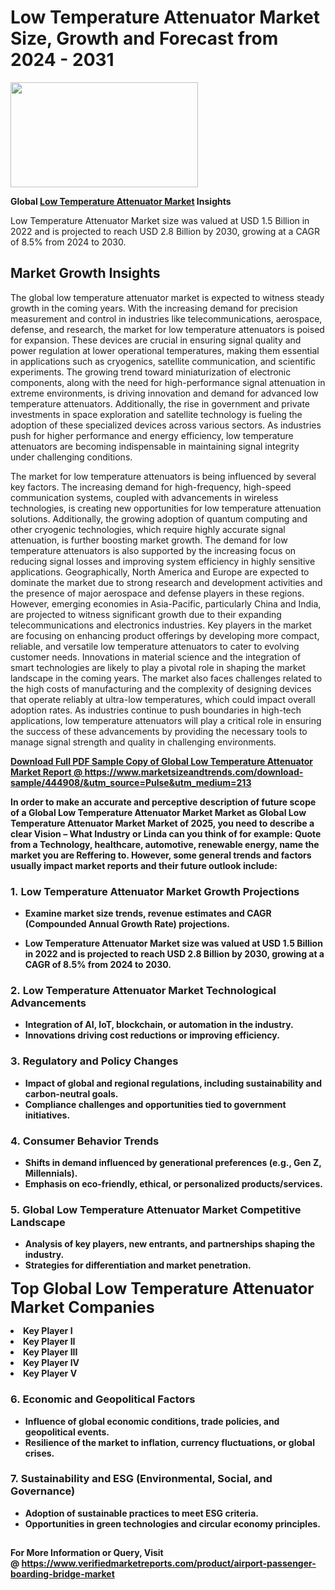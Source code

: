<H1>Low Temperature Attenuator Market Size, Growth and Forecast from 2024 - 2031</H1><img class="aligncenter size-medium wp-image-584254" src="https://thirdeyenews.in/wp-content/uploads/2024/09/Global-Market-Research-300x168.jpeg" alt="" width="300" height="168" /><p><strong>Global&nbsp;<a href="https://www.marketsizeandtrends.com/download-sample/444908/&amp;utm_source=Pulse&amp;utm_medium=213">Low Temperature Attenuator Market</a> Insights</strong></p><p>Low Temperature Attenuator Market size was valued at USD 1.5 Billion in 2022 and is projected to reach USD 2.8 Billion by 2030, growing at a CAGR of 8.5% from 2024 to 2030.</p><p><h2>Market Growth Insights</h2> <p>The global low temperature attenuator market is expected to witness steady growth in the coming years. With the increasing demand for precision measurement and control in industries like telecommunications, aerospace, defense, and research, the market for low temperature attenuators is poised for expansion. These devices are crucial in ensuring signal quality and power regulation at lower operational temperatures, making them essential in applications such as cryogenics, satellite communication, and scientific experiments. The growing trend toward miniaturization of electronic components, along with the need for high-performance signal attenuation in extreme environments, is driving innovation and demand for advanced low temperature attenuators. Additionally, the rise in government and private investments in space exploration and satellite technology is fueling the adoption of these specialized devices across various sectors. As industries push for higher performance and energy efficiency, low temperature attenuators are becoming indispensable in maintaining signal integrity under challenging conditions.</p> <p><strong><a href="#"></a></strong></p> <p>The market for low temperature attenuators is being influenced by several key factors. The increasing demand for high-frequency, high-speed communication systems, coupled with advancements in wireless technologies, is creating new opportunities for low temperature attenuation solutions. Additionally, the growing adoption of quantum computing and other cryogenic technologies, which require highly accurate signal attenuation, is further boosting market growth. The demand for low temperature attenuators is also supported by the increasing focus on reducing signal losses and improving system efficiency in highly sensitive applications. Geographically, North America and Europe are expected to dominate the market due to strong research and development activities and the presence of major aerospace and defense players in these regions. However, emerging economies in Asia-Pacific, particularly China and India, are projected to witness significant growth due to their expanding telecommunications and electronics industries. Key players in the market are focusing on enhancing product offerings by developing more compact, reliable, and versatile low temperature attenuators to cater to evolving customer needs. Innovations in material science and the integration of smart technologies are likely to play a pivotal role in shaping the market landscape in the coming years. The market also faces challenges related to the high costs of manufacturing and the complexity of designing devices that operate reliably at ultra-low temperatures, which could impact overall adoption rates. As industries continue to push boundaries in high-tech applications, low temperature attenuators will play a critical role in ensuring the success of these advancements by providing the necessary tools to manage signal strength and quality in challenging environments.</p> <p><strong><a href="#"></p><p><span class=""><strong>Download Full PDF Sample Copy of Global Low Temperature Attenuator Market Report</strong> @ <a href="https://www.marketsizeandtrends.com/download-sample/444908/&amp;utm_source=Pulse&amp;utm_medium=213" target="_blank">https://www.marketsizeandtrends.com/download-sample/444908/&amp;utm_source=Pulse&amp;utm_medium=213</a></span></p><p>In order to make an accurate and perceptive description of future scope of a Global&nbsp;Low Temperature Attenuator Market Market as Global&nbsp;Low Temperature Attenuator Market Market of 2025, you need to describe a clear Vision &ndash; What Industry or Linda can you think of for example: Quote from a Technology, healthcare, automotive, renewable energy, name the market you are Reffering to. However, some general trends and factors usually impact market reports and their future outlook include:</p><h3>1.&nbsp;<strong>Low Temperature Attenuator Market Growth Projections</strong></h3><ul><li>Examine market size trends, revenue estimates and CAGR (Compounded Annual Growth Rate) projections.</li><li><p>Low Temperature Attenuator Market size was valued at USD 1.5 Billion in 2022 and is projected to reach USD 2.8 Billion by 2030, growing at a CAGR of 8.5% from 2024 to 2030.</p></li></ul><h3>2.&nbsp;<strong>Low Temperature Attenuator Market Technological Advancements</strong></h3><ul><li>Integration of AI, IoT, blockchain, or automation in the industry.</li><li>Innovations driving cost reductions or improving efficiency.</li></ul><h3>3.&nbsp;<strong>Regulatory and Policy Changes</strong></h3><ul><li>Impact of global and regional regulations, including sustainability and carbon-neutral goals.</li><li>Compliance challenges and opportunities tied to government initiatives.</li></ul><h3>4.&nbsp;<strong>Consumer Behavior Trends</strong></h3><ul><li>Shifts in demand influenced by generational preferences (e.g., Gen Z, Millennials).</li><li>Emphasis on eco-friendly, ethical, or personalized products/services.</li></ul><h3>5.&nbsp;<strong>Global Low Temperature Attenuator Market Competitive Landscape</strong></h3><ul><li>Analysis of key players, new entrants, and partnerships shaping the industry.</li><li>Strategies for differentiation and market penetration.</li></ul><p data-pm-slice="1 1 []"><span style="color: inherit; font-family: inherit; font-size: 25px;">Top Global Low Temperature Attenuator Market Companies</span></p><div class="" data-test-id=""><p><li>Key Player I</li><li> Key Player II</li><li> Key Player III</li><li> Key Player IV</li><li> Key Player V</li></p></div><h3>6.&nbsp;<strong>Economic and Geopolitical Factors</strong></h3><ul><li>Influence of global economic conditions, trade policies, and geopolitical events.</li><li>Resilience of the market to inflation, currency fluctuations, or global crises.</li></ul><h3>7.&nbsp;<strong>Sustainability and ESG (Environmental, Social, and Governance)</strong></h3><ul><li>Adoption of sustainable practices to meet ESG criteria.</li><li>Opportunities in green technologies and circular economy principles.</li></ul><h2><strong style="font-size: 14px;">For More Information or Query, Visit @&nbsp;</strong><a style="background-color: #ffffff; font-size: 14px;" href="https://www.marketsizeandtrends.com/report/low-temperature-attenuator-market/" target="_blank">https://www.verifiedmarketreports.com/product/airport-passenger-boarding-bridge-market</a></h2>
